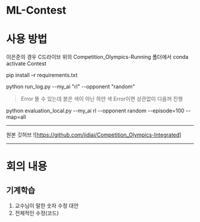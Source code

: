 # ML-Contest

# 사용 방법
이은준의 경우
C드라이브 위의 Competition_Olympics-Running 폴더에서 conda activate Contest

pip install –r requirements.txt

python run_log.py --my_ai "rl" --opponent "random"

> Error 뜰 수 있는데 붉은 색이 아닌 하얀 색 Error이면 상관없이 다음꺼 진행
  
python evaluation_local.py --my_ai rl --opponent random --episode=100 --map=all

-----------
원본 깃허브 ![https://github.com/jidiai/Competition_Olympics-Integrated]

---
# 회의 내용
## 기계학습
1. 교수님이 말한 숫자 수정 대안
2. 전체적인 수정(코드)
